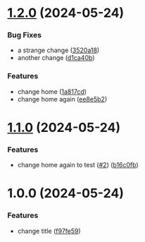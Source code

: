 # [1.2.0](https://github.com/andrewarosario/nx-semantic-release/compare/nx-semantic-release-v1.1.0...nx-semantic-release-v1.2.0) (2024-05-24)


### Bug Fixes

* a strange change ([3520a18](https://github.com/andrewarosario/nx-semantic-release/commit/3520a1861453f9376486974d0df272f4ac0cd71e))
* another change ([d1ca40b](https://github.com/andrewarosario/nx-semantic-release/commit/d1ca40bc336c04bb87a9622f6c38f8eab569b237))


### Features

* change home ([1a817cd](https://github.com/andrewarosario/nx-semantic-release/commit/1a817cd2f93babaf0400aba209ccf970496895c6))
* change home again ([ee8e5b2](https://github.com/andrewarosario/nx-semantic-release/commit/ee8e5b213b5077c3227cca442efb4cb326588318))

# [1.1.0](https://github.com/andrewarosario/nx-semantic-release/compare/nx-semantic-release-v1.0.0...nx-semantic-release-v1.1.0) (2024-05-24)


### Features

* change home again to test ([#2](https://github.com/andrewarosario/nx-semantic-release/issues/2)) ([b16c0fb](https://github.com/andrewarosario/nx-semantic-release/commit/b16c0fb44201a90eff95b4cf2012d3df5ee45f32))

# 1.0.0 (2024-05-24)


### Features

* change title ([f97fe59](https://github.com/andrewarosario/nx-semantic-release/commit/f97fe5993c26ba7a76d2639d45801770b7113885))
